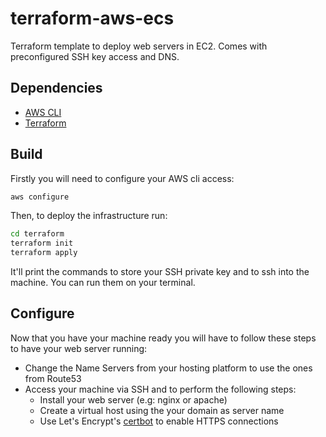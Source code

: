 # terraform-aws-ecs
Terraform template to deploy web servers in EC2. Comes with preconfigured SSH key access and DNS.

## Dependencies
- [AWS CLI](https://docs.aws.amazon.com/cli/latest/userguide/getting-started-install.html)
- [Terraform](https://developer.hashicorp.com/terraform/install?product_intent=terraform)

## Build
Firstly you will need to configure your AWS cli access:
```sh
aws configure
```
Then, to deploy the infrastructure run:
```sh
cd terraform
terraform init
terraform apply
```
It'll print the commands to store your SSH private key and to ssh into the machine. You can run them on your terminal.

## Configure
Now that you have your machine ready you will have to follow these steps to have your web server running:

- Change the Name Servers from your hosting platform to use the ones from Route53
- Access your machine via SSH and to perform the following steps:
    - Install your web server (e.g: nginx or apache)
    - Create a virtual host using the your domain as server name
    - Use Let's Encrypt's [certbot](https://certbot.eff.org/) to enable HTTPS connections
